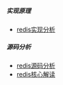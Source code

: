 
##### 实现原理

* [redis实现分析](http://www.kuqin.com/shuoit/20141019/342739.html)

##### 源码分析

* [redis源码分析](http://blog.csdn.net/Acceptedxukai/article/category/1805009)
* [redis核心解读](http://www.wzxue.com/redis核心解读/)